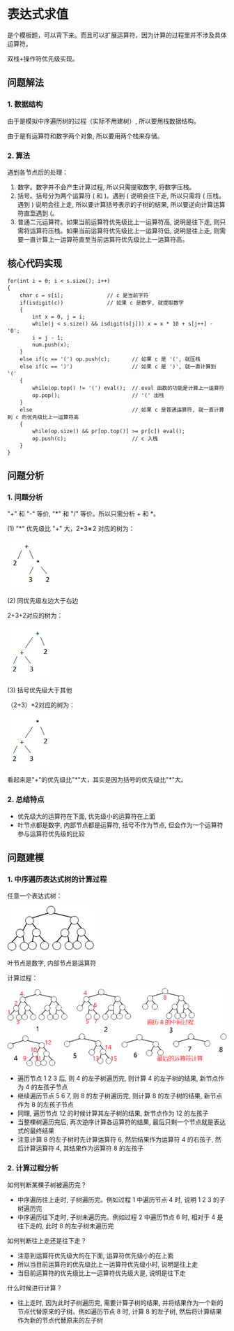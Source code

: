 # 表达式求值

是个模板题，可以背下来。而且可以扩展运算符，因为计算的过程里并不涉及具体运算符。

双栈+操作符优先级实现。

## 问题解法

### 1. 数据结构

由于是模拟中序遍历树的过程（实际不用建树）, 所以要用栈数据结构。

由于是有运算符和数字两个对象, 所以要用两个栈来存储。

### 2. 算法

遇到各节点后的处理：

1. 数字。数字并不会产生计算过程, 所以只需提取数字, 将数字压栈。
2. 括号。括号分为两个运算符 ( 和 )。遇到 ( 说明会往下走, 所以只需将 ( 压栈。遇到 ) 说明会往上走, 所以要计算括号表示的子树的结果, 所以要逆向计算运算符直至遇到 (。
3. 普通二元运算符。如果当前运算符优先级比上一运算符高, 说明是往下走, 则只需将运算符压栈。如果当前运算符优先级比上一运算符低, 说明是往上走, 则需要一直计算上一运算符直至当前运算符优先级比上一运算符高。

## 核心代码实现

```
for(int i = 0; i < s.size(); i++)
{
    char c = s[i];              // c 是当前字符
    if(isdigit(c))              // 如果 c 是数字, 就提取数字
    {
        int x = 0, j = i;
        while(j < s.size() && isdigit(s[j])) x = x * 10 + s[j++] - '0';
        i = j - 1;
        num.push(x);
    }
    else if(c == '(') op.push(c);       // 如果 c 是 '(', 就压栈
    else if(c == ')')                   // 如果 c 是 ')', 就一直计算到 '(' 
    {
        while(op.top() != '(') eval();  // eval 函数的功能是计算上一运算符
        op.pop();                       // '(' 出栈
    }
    else                                // 如果 c 是普通运算符, 就一直计算到 c 的优先级比上一运算符高
    {
        while(op.size() && pr[op.top()] >= pr[c]) eval();
        op.push(c);                     // c 入栈
    }
}
```

## 问题分析

### 1. 问题分析

"+" 和 "-" 等价, "*" 和 "/" 等价。所以只需分析 + 和 *。

(1) "*" 优先级比 "+" 大，2+3∗2 对应的树为：

![](imgs/1.png)

(2) 同优先级左边大于右边

2+3+2对应的树为：

![](imgs/2.png)

(3) 括号优先级大于其他

（2+3）*2对应的树为：

![](imgs/3.png)

看起来是"+"的优先级比"\*"大，其实是因为括号的优先级比"*"大。

### 2. 总结特点

- 优先级大的运算符在下面, 优先级小的运算符在上面
- 叶节点都是数字, 内部节点都是运算符, 括号不作为节点, 但会作为一个运算符参与运算符优先级的比较

## 问题建模

### 1. 中序遍历表达式树的计算过程

任意一个表达式树：

![](imgs/4.png)

叶节点是数字, 内部节点是运算符

计算过程：

![](imgs/5.png)

- 遍历节点 1 2 3 后, 则 4 的左子树遍历完, 则计算 4 的左子树的结果, 新节点作为 4 的左孩子节点
- 继续遍历节点 5 6 7, 则 8 的左子树遍历完, 则计算 8 的左子树的结果, 新节点作为 8 的左孩子节点
- 同理, 遍历节点 12 的时候计算其左子树的结果, 新节点作为 12 的左孩子
- 当整棵树遍历完后, 再次逆序计算各运算符的结果, 最后只剩一个节点就是表达式的最终结果
- 注意计算 8 的左子树时先计算运算符 6, 然后结果作为运算符 4 的右孩子, 然后计算运算符 4, 其结果作为运算符 8 的左孩子

### 2. 计算过程分析

如何判断某棵子树被遍历完？

- 中序遍历往上走时, 子树遍历完。例如过程 1 中遍历节点 4 时, 说明 1 2 3 的子树遍历完
- 中序遍历往下走时, 子树未遍历完。例如过程 2 中遍历节点 6 时, 相对于 4 是往下走的, 此时 8 的左子树未遍历完

如何判断往上走还是往下走？

- 注意到运算符优先级大的在下面, 运算符优先级小的在上面
- 所以当目前运算符的优先级比上一运算符优先级小时, 说明是往上走
- 当目前运算符的优先级比上一运算符优先级大是, 说明是往下走

什么时候进行计算？

- 往上走时, 因为此时子树遍历完, 需要计算子树的结果, 并将结果作为一个新的节点代替原来的子树。例如遍历节点 8 时, 计算 8 的左子树, 然后将计算结果作为新的节点代替原来的左子树
